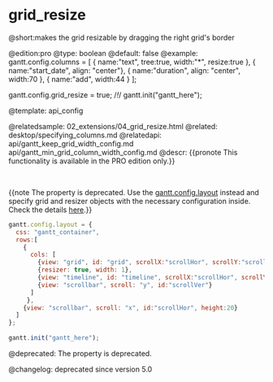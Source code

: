 grid_resize
=============

@short:makes the grid resizable by dragging the right grid's border
	
@edition:pro
@type: boolean
@default: false
@example:
gantt.config.columns = [
	{ name:"text", tree:true, width:"*", resize:true },
	{ name:"start_date", align: "center"},
	{ name:"duration", align: "center", width:70 },
	{ name:"add", width:44 }
];

gantt.config.grid_resize = true; /*!*/
gantt.init("gantt_here");

@template:	api_config

@relatedsample:
	02_extensions/04_grid_resize.html
@related:
	desktop/specifying_columns.md
@relatedapi:
	api/gantt_keep_grid_width_config.md
    api/gantt_min_grid_column_width_config.md
@descr:
{{pronote This functionality is available in the PRO edition only.}}

<br>

{{note The property is deprecated. Use the [gantt.config.layout](api/gantt_layout_config.md) instead and specify grid and resizer objects with the necessary configuration inside. Check the details [here](desktop/layout_config.md#defaultlayout).}}

~~~js
gantt.config.layout = {
  css: "gantt_container",
  rows:[
    {
      cols: [
        {view: "grid", id: "grid", scrollX:"scrollHor", scrollY:"scrollVer"},
        {resizer: true, width: 1},
        {view: "timeline", id: "timeline", scrollX:"scrollHor", scrollY:"scrollVer"},
        {view: "scrollbar", scroll: "y", id:"scrollVer"}
      ]
     },
    {view: "scrollbar", scroll: "x", id:"scrollHor", height:20}
  ]
};
 
gantt.init("gantt_here");
~~~

@deprecated:
The property is deprecated.


@changelog:
deprecated since version 5.0



